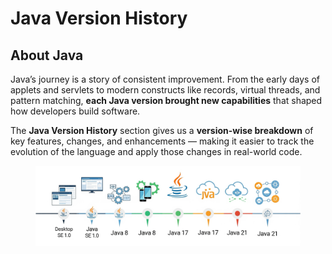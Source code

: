 # Java Version History

## **About Java**

Java’s journey is a story of consistent improvement. From the early days of applets and servlets to modern constructs like records, virtual threads, and pattern matching, **each Java version brought new capabilities** that shaped how developers build software.

The **Java Version History** section gives us a **version-wise breakdown** of key features, changes, and enhancements — making it easier to track the evolution of the language and apply those changes in real-world code.

<figure><img src="../../../.gitbook/assets/java-version-history-1.jpeg" alt=""><figcaption></figcaption></figure>
